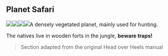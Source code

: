 ## Planet Safari

![](texture-monkey_right?float-left&relative&z-topSprite)![](texture-homingBot?float-left&clear-left&relative&bottom-bottomStackPullup)![](texture-elephant_towards?float-right&relative&z-topSprite)![](texture-homingBot?float-right&clear-right&relative&bottom-bottomStackPullup)A densely vegetated planet, mainly used for hunting.

The natives live in wooden forts in the jungle, **beware traps!**

> Section adapted from the original Head over Heels manual